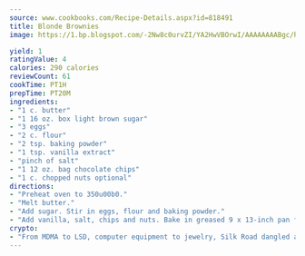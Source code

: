 ```yaml
---
source: www.cookbooks.com/Recipe-Details.aspx?id=818491
title: Blonde Brownies
image: https://1.bp.blogspot.com/-2Nw8c0urvZI/YA2HwVBOrwI/AAAAAAAABgc/hcoCuYbLRGghREWYfHLERS8jzKEXzVPXwCLcBGAsYHQ/s154/14.png

yield: 1
ratingValue: 4
calories: 290 calories
reviewCount: 61
cookTime: PT1H
prepTime: PT20M
ingredients:
- "1 c. butter"
- "1 16 oz. box light brown sugar"
- "3 eggs"
- "2 c. flour"
- "2 tsp. baking powder"
- "1 tsp. vanilla extract"
- "pinch of salt"
- "1 12 oz. bag chocolate chips"
- "1 c. chopped nuts optional"
directions:
- "Preheat oven to 350u00b0."
- "Melt butter."
- "Add sugar. Stir in eggs, flour and baking powder."
- "Add vanilla, salt, chips and nuts. Bake in greased 9 x 13-inch pan for 25 minutes."
crypto:
- "From MDMA to LSD, computer equipment to jewelry, Silk Road dangled a menu listing all the greatest things Bitcoin can buy."
---
```

